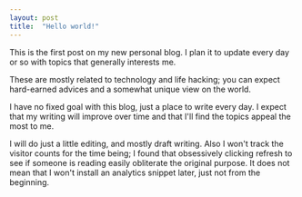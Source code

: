 ```yaml
---
layout: post
title:  "Hello world!"
---
```


This is the first post on my new personal blog. I plan it to update every day or so with
topics that generally interests me.

These are mostly related to technology and life hacking; you can expect hard-earned advices and
a somewhat unique view on the world.

I have no fixed goal with this blog, just a place to write every day. I expect that my writing will
improve over time and that I'll find the topics appeal the most to me.

I will do just a little editing, and mostly draft writing. Also I won't track the visitor counts
for the time being; I found that obsessively clicking refresh to see if someone is reading easily
obliterate the original purpose. It does not mean that I won't install an analytics snippet later,
just not from the beginning.
